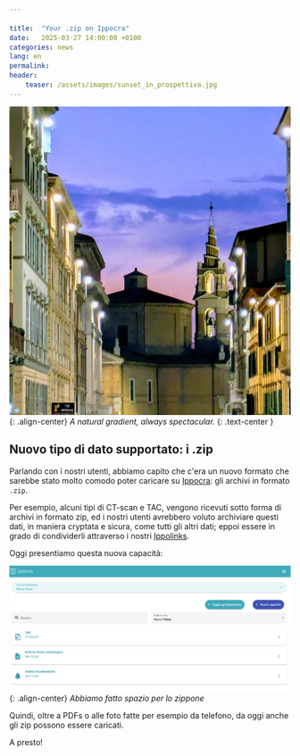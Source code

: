 ```yaml
---

title:  "Your .zip on Ippocra"
date:   2025-03-27 14:00:00 +0100
categories: news
lang: en
permalink:
header:
    teaser: /assets/images/sunset_in_prospettiva.jpg
---
```


![image-center](/assets/images/sunset_in_prospettiva_shorter.jpg){: .align-center}
*A natural gradient, always spectacular.*
{: .text-center }

## Nuovo tipo di dato supportato: i .zip

Parlando con i nostri utenti, abbiamo capito che c'era un nuovo formato 
che sarebbe stato molto comodo poter caricare su [Ippocra](http://ippocra.com): gli archivi in 
formato `.zip`.

Per esempio, alcuni tipi di CT-scan e TAC, vengono ricevuti sotto forma
di archivi in formato zip, ed i nostri utenti avrebbero voluto archiviare questi dati, 
in maniera cryptata e sicura, come tutti gli altri dati; eppoi essere in grado di condividerli attraverso 
i nostri [Ippolinks](https://ippocra.com/news/2025/03/07/open-for-business.html#ippolink-condividi-i-tuoi-dati-in-maniera-sicura-e-veloce).

Oggi presentiamo questa nuova capacità:

![image-center](/assets/images/archive_it.png){: .align-center}
*Abbiamo fatto spazio per lo zippone*

Quindi, oltre a PDFs o alle foto fatte per esempio da telefono, da oggi anche gli zip possono essere caricati.

A presto!